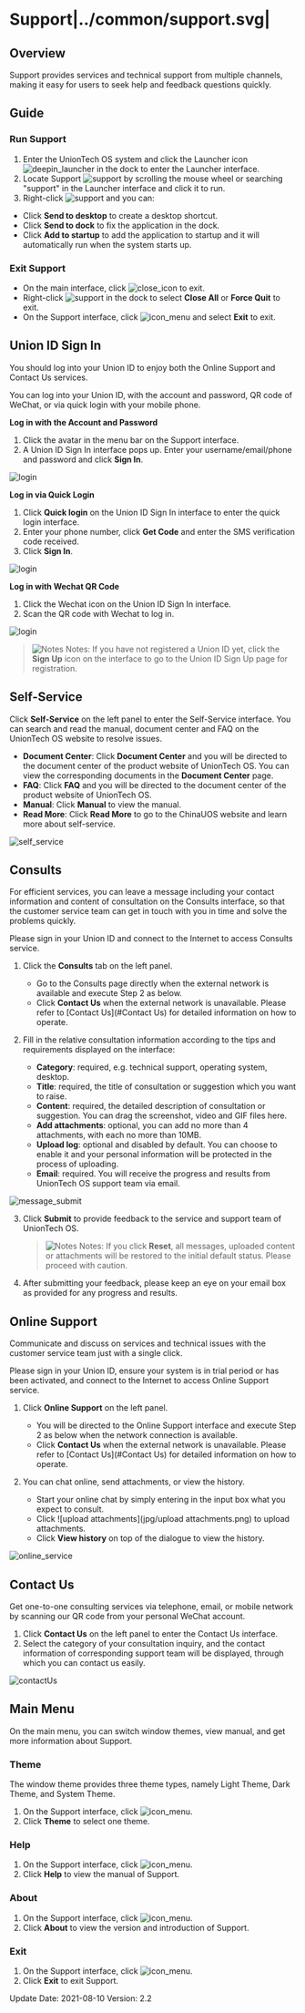 # Support|../common/support.svg|

## Overview

Support  provides services and technical support from multiple channels, making it easy for users to seek help and feedback questions quickly.

## Guide

### Run Support

1. Enter the UnionTech OS system and click the Launcher icon ![deepin_launcher](icon/deepin_launcher.svg) in the dock to enter the Launcher interface.
2. Locate Support ![support](icon/support.svg) by scrolling the mouse wheel or searching "support" in the Launcher interface and click it to run.
3. Right-click ![support](icon/support.svg) and you can:
 - Click  **Send to desktop** to create a desktop shortcut.
 - Click **Send to dock** to fix the application in the dock.
 - Click **Add to startup** to add the application to startup and it will automatically run when the system starts up.

### Exit Support

- On the main interface, click ![close_icon](icon/close.svg) to exit.
- Right-click ![support](icon/support.svg) in the dock to select **Close All** or **Force Quit** to exit.
- On the Support interface, click ![icon_menu](icon/icon_menu.svg) and select **Exit** to exit.

## Union ID Sign In

You should log into your Union ID to enjoy both the Online Support and Contact Us  services.

You can log into your Union ID,  with the account and password, QR code of WeChat, or via quick login with your mobile phone.

**Log in with the Account and Password**

1. Click the avatar in the menu bar on the Support interface.
2. A Union ID Sign In interface pops up. Enter your username/email/phone and password and click **Sign In**.

![login](jpg/login1.png)

**Log in via Quick Login**

1. Click **Quick login** on the Union ID Sign In interface to enter the quick login interface.
2. Enter your phone number, click **Get Code** and enter the SMS verification code received.
3. Click **Sign In**.

![login](jpg/login2.png)

**Log in with Wechat QR Code**

1. Click the Wechat icon on the Union ID Sign In interface.
2. Scan the QR code with Wechat to log in.

![login](jpg/login3.png)

> ![Notes](icon/notes.svg) Notes: If you have not registered a Union ID yet, click the **Sign Up** icon on the interface to go to the Union ID Sign Up page for registration.


## Self-Service

Click **Self-Service** on the left panel to enter the Self-Service interface. You can search and read the manual, document center and FAQ on the UnionTech OS website to resolve issues.  

- **Document Center**: Click **Document Center** and you will be directed to the document center of the product website of UnionTech OS.  You can view the corresponding documents in the **Document Center** page.
- **FAQ**: Click **FAQ** and you will be directed to the document center of the product website of UnionTech OS. 
- **Manual**: Click **Manual** to view the manual.
- **Read More**: Click **Read More** to go to the ChinaUOS website and learn more about self-service.

![self_service](jpg/self_support_service.png)

## Consults

For efficient services, you can leave a message including your contact information and content of consultation on the Consults interface, so that the customer service team can get in touch with you in time and solve the problems quickly.

Please sign in your Union ID and connect to the Internet to access Consults service.

1. Click the **Consults** tab on the left panel.
   - Go to the Consults page directly when the external network is available and execute Step 2 as below.
   - Click **Contact Us** when the external network is unavailable. Please refer to [Contact Us](#Contact Us) for detailed information on how to operate. 

2. Fill in the relative consultation information according to the tips and requirements displayed on the interface:
   - **Category**: required, e.g. technical support, operating system, desktop.
   - **Title**: required, the title of consultation or suggestion which you want to raise.
   - **Content**: required, the detailed description of consultation or suggestion. You can drag the screenshot, video and GIF files here.  
   - **Add attachments**: optional, you can add no more than 4 attachments, with each no more than 10MB.
   - **Upload log**: optional and disabled by default. You can choose to enable it and your personal information will be protected in the process of uploading.
   - **Email**: required. You will receive the progress and results from UnionTech OS support team via email. 

![message_submit](jpg/message_submit.png)
&nbsp;&nbsp;&nbsp;&nbsp;&nbsp;&nbsp;&nbsp;&nbsp;&nbsp;&nbsp;&nbsp;&nbsp;&nbsp;

3. Click **Submit** to provide feedback to the service and support team of UnionTech OS.

   > ![Notes](icon/notes.svg) Notes: If you click **Reset**, all messages, uploaded content or attachments will be restored to the initial default status. Please proceed with caution.

4. After submitting your feedback, please keep an eye on your email box as provided for any progress and results.

## Online Support

Communicate and discuss on services and technical issues with the customer service team just with a single click.

Please sign in your Union ID, ensure your system is in trial period or has been activated, and connect to the Internet to access Online Support service.

1. Click **Online Support** on the left panel.
   - You will be directed to the Online Support interface and execute Step 2 as below when the network connection is available.
   - Click **Contact Us** when the external network is unavailable. Please refer to [Contact Us](#Contact Us) for detailed information on how to operate. 

2. You can chat online, send attachments, or view the history.
   - Start your online chat by simply entering in the input box what you expect to consult. 
   - Click ![upload attachments](jpg/upload attachments.png) to upload attachments.
   - Click **View history** on top of the dialogue to view the history.

![online_service](jpg/online_service.png)

## Contact Us

Get one-to-one consulting services via telephone, email, or mobile network by scanning our QR code from your personal WeChat account. 

1. Click **Contact Us** on the left panel to enter the Contact Us interface.
2. Select the category of your consultation inquiry, and the contact information of corresponding support team will be displayed, through which you can contact us easily.

![contactUs](jpg/contactUs.png)

## Main Menu

On the main menu, you can switch window themes, view manual, and get more information about Support.

### Theme

The window theme provides three theme types, namely Light Theme, Dark Theme, and System Theme.

1. On the Support interface, click ![icon_menu](icon/icon_menu.svg).
2. Click **Theme** to select one theme.

### Help

1. On the Support interface, click ![icon_menu](icon/icon_menu.svg).
2. Click **Help** to view the manual of Support.

### About

1. On the Support interface, click ![icon_menu](icon/icon_menu.svg).
2. Click **About** to view the version and introduction of Support.

### Exit

1. On the Support interface, click ![icon_menu](icon/icon_menu.svg).
2. Click **Exit** to exit Support.
<div class="version-info"><span>Update Date: 2021-08-10</span><span> Version: 2.2</span></div>